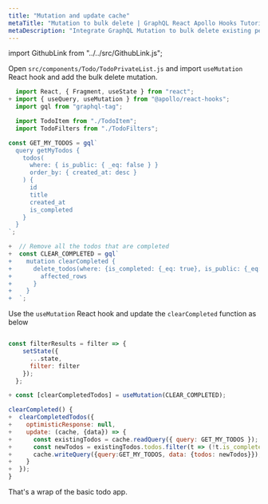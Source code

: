```yaml
---
title: "Mutation and update cache"
metaTitle: "Mutation to bulk delete | GraphQL React Apollo Hooks Tutorial"
metaDescription: "Integrate GraphQL Mutation to bulk delete existing personal todos. Update local cache after mutation using readQuery and writeQuery."
---
```


import GithubLink from "../../src/GithubLink.js";

Open `src/components/Todo/TodoPrivateList.js` and import `useMutation` React hook and add the bulk delete mutation.

<GithubLink link="https://github.com/hasura/learn-graphql/blob/master/tutorials/frontend/react-apollo-hooks/app-final/src/components/Todo/TodoPrivateList.js" text="src/components/Todo/TodoPrivateList.js" />

```javascript
  import React, { Fragment, useState } from "react";
+ import { useQuery, useMutation } from "@apollo/react-hooks";
  import gql from "graphql-tag";

  import TodoItem from "./TodoItem";
  import TodoFilters from "./TodoFilters";

const GET_MY_TODOS = gql`
  query getMyTodos {
    todos(
      where: { is_public: { _eq: false } }
      order_by: { created_at: desc }
    ) {
      id
      title
      created_at
      is_completed
    }
  }
`;

+  // Remove all the todos that are completed
+  const CLEAR_COMPLETED = gql`
+    mutation clearCompleted {
+      delete_todos(where: {is_completed: {_eq: true}, is_public: {_eq: false}}) {
+        affected_rows
+      }
+    }
+  `;
```

Use the `useMutation` React hook and update the `clearCompleted` function as below

```javascript

const filterResults = filter => {
    setState({
      ...state,
      filter: filter
    });
  };

+ const [clearCompletedTodos] = useMutation(CLEAR_COMPLETED);

clearCompleted() {
+  clearCompletedTodos({
+    optimisticResponse: null,
+    update: (cache, {data}) => {
+      const existingTodos = cache.readQuery({ query: GET_MY_TODOS });
+      const newTodos = existingTodos.todos.filter(t => (!t.is_completed));
+      cache.writeQuery({query:GET_MY_TODOS, data: {todos: newTodos}});
+    }
+  });
}
```

That's a wrap of the basic todo app.
